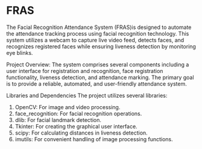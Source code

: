 # FRAS
The Facial Recognition Attendance System (FRAS)is designed to automate the attendance tracking process using facial recognition technology. This system utilizes a webcam to capture live video feed, detects faces, and recognizes registered faces while ensuring liveness detection by monitoring eye blinks.  

Project Overview:
The system comprises several components including a user interface for registration and recognition, face registration functionality, liveness detection, and attendance marking. The primary goal is to provide a reliable, automated, and user-friendly attendance system.

Libraries and Dependencies The project utilizes several libraries:

1. OpenCV: For image and video processing.
2. face_recognition: For facial recognition operations.
3. dlib: For facial landmark detection.
4. Tkinter: For creating the graphical user interface.
5. scipy: For calculating distances in liveness detection.
6. imutils: For convenient handling of image processing functions.

